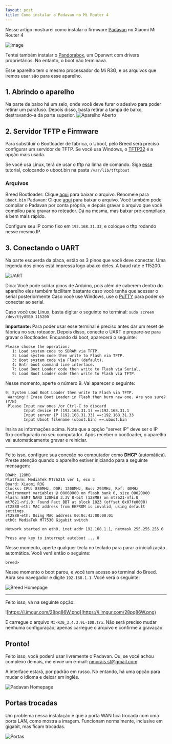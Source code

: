 ```yaml
---
layout: post
title: Como instalar o Padavan no Mi Router 4
---
```


Nesse artigo mostrarei como instalar o firmware [Padavan](https://bitbucket.org/padavan/rt-n56u/src/master/) no Xiaomi Mi Router 4

![Image](https://i.imgur.com/ZKHu5u3.jpg)

Tentei também instalar o [Pandorabox](https://downloads.pangubox.com/pandorabox/), um Openwrt com drivers proprietários. No entanto, o boot não terminava.

Esse aparelho tem o mesmo processador do Mi R3G, e os arquivos que iremos usar são para esse aparelho.

## 1. Abrindo o aparelho
Na parte de baixo há um selo, onde você deve furar o adesivo para poder retirar um parafuso. Depois disso, basta retirar a tampa de baixo, destravando-a da parte superior.
![Aparelho Aberto](https://i.imgur.com/jL15axD.jpg)

## 2. Servidor TFTP e Firmware
Para substituir o Bootloader de fábrica, o Uboot, pelo Breed será preciso configurar um servidor de TFTP. Se você usa Windows, o [TFTP32](http://tftpd32.jounin.net/tftpd32_download.html) é a opção mais usada.

Se você usa Linux, terá de usar o tftp na linha de comando. Siga [esse](http://priede.bf.lu.lv/ftp/pub/OS/ruuteri/Lynksys/WRT54G/tftp.htm#linuxbsd) tutorial, colocando o uboot.bin na pasta `/var/lib/tftpboot`

### Arquivos
Breed Bootloader: Clique [aqui](https://breed.hackpascal.net/breed-mt7621-xiaomi-r3g.bin) para baixar o arquivo. Renomeie para `uboot.bin`
Padavan: Clique [aqui]() para baixar o arquivo. Você também pode compilar o Padavan por conta própria, e depois gravar o arquivo que você compilou para gravar no roteador. Dá na mesma, mas baixar pré-compilado é bem mais rápido.

Configure seu IP como fixo em `192.168.31.33`, e coloque o tftp rodando nesse mesmo IP.
## 3. Conectando o UART
Na parte esquerda da placa, estão os 3 pinos que você deve conectar. Uma legenda dos pinos está impressa logo abaixo deles. A baud rate é 115200.

![UART](https://i.imgur.com/glQVvy5.jpg)

Dica: Você pode soldar pinos de Arduino, pois além de caberem dentro do aparelho eles também facilitam bastante caso você tenha que acessar o serial posteriormente
Caso você use Windows, use o [PuTTY](https://www.putty.org/) para poder se conectar ao serial.

Caso você use Linux, basta digitar o seguinte no terminal:
`sudo screen /dev/ttyUSB0 115200`


**Importante:** Para poder usar esse terminal é preciso antes dar um reset de fábrica no seu roteador. Depois disso, conecte o UART e prepare-se para gravar o Bootloader. Enquando dá boot, aparecerá o seguinte:
```
Please choose the operation: 
   1: Load system code to SDRAM via TFTP. 
   2: Load system code then write to Flash via TFTP. 
   3: Boot system code via Flash (default).
   4: Entr boot command line interface.
   7: Load Boot Loader code then write to Flash via Serial. 
   9: Load Boot Loader code then write to Flash via TFTP.
```

Nesse momento, aperte  o número 9. Vai aparecer o seguinte:
```
9: System Load Boot Loader then write to Flash via TFTP. 
 Warning!! Erase Boot Loader in Flash then burn new one. Are you sure?(Y/N)
 Please Input new ones /or Ctrl-C to discard
        Input device IP (192.168.31.1) ==:192.168.31.1
        Input server IP (192.168.31.33) ==:192.168.31.33
        Input Uboot filename (uboot.bin) ==:uboot.bin
```
Insira as informações acima. Note que a opção "server IP" deve ser o IP fixo configurado no seu computador.
Após receber o bootloader, o aparelho vai automaticamente gravar e reiniciar.

---
Feito isso, configure sua conexão no computador como **DHCP** (automática). Preste atenção quando o aparelho estiver iniciando para a seguinte mensagem:
```
DRAM: 128MB
Platform: MediaTek MT7621A ver 1, eco 3
Board: Xiaomi R3G
Clocks: CPU: 880MHz, DDR: 1200MHz, Bus: 293MHz, Ref: 40MHz
Environment variables @ 00060000 on flash bank 0, size 00020000
Flash: ESMT NAND 128MiB 3.3V 8-bit (128MB) on mt7621-nfi.0
mt7621-nfi.0: Found Fact BBT at block 1023 (offset 0x07fe0000)
rt2880-eth: MAC address from EEPROM is invalid, using default settings.
rt2880-eth: Using MAC address 00:0c:43:00:00:01
eth0: MediaTek MT7530 Gigabit switch

Network started on eth0, inet addr 192.168.1.1, netmask 255.255.255.0

Press any key to interrupt autoboot ... 0
```
Nesse momento, aperte qualquer tecla no teclado para parar a inicialização automática. Você verá então o seguinte:

`breed>
`

Nesse momento o boot parou, e você tem acesso ao terminal do Breed. Abra seu navegador e digite `192.168.1.1`. Você verá o seguinte:

![Breed Homepage](https://user-images.githubusercontent.com/20933693/64078899-fea74500-ccb6-11e9-9394-67e2d6b33f42.png)

---

Feito isso, vá na seguinte opção:

![https://i.imgur.com/28pq86W.png](https://i.imgur.com/28pq86W.png)

E carregue o arquivo `MI-R3G_3.4.3.9L-100.trx`. Não será preciso mudar nenhuma configuração, apenas carregue o arquivo e confirme a gravação.

## Pronto!
Feito isso, você poderá usar livremente o Padavan. Ou, se você achou complexo demais, me envie um e-mail: nmorais.st@gmail.com

A interface estará, por padrão em russo. No entando, há uma opção para mudar o idioma e deixar em inglês.

![Padavan Homepage](https://i.imgur.com/Q9XN7zJ.png)


## Portas trocadas
Um problema nessa instalação é que a porta WAN fica trocada com uma porta LAN, como mostra a imagem. Funcionam normalmente, inclusive em gigabit, mas ficam trocadas.

![Portas](https://i.imgur.com/z4zTNQp.png)
